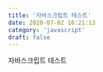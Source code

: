 ```yaml
---
title: '자바스크립트 테스트'
date: 2020-07-02 16:21:13
category: 'javascript'
draft: false
---
```


자바스크립트 테스트
